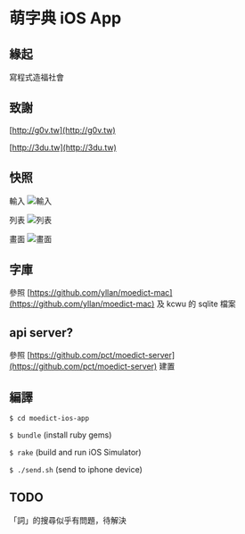 # 萌字典 iOS App

## 緣起
寫程式造福社會

## 致謝
[http://g0v.tw](http://g0v.tw)

[http://3du.tw](http://3du.tw)

## 快照
輸入
![輸入](https://raw.github.com/pct/moedict-server/master/screenshots/1.png)

列表
![列表](https://raw.github.com/pct/moedict-server/master/screenshots/2.png)

畫面
![畫面](https://raw.github.com/pct/moedict-server/master/screenshots/1.png)

## 字庫
參照 [https://github.com/yllan/moedict-mac](https://github.com/yllan/moedict-mac) 及 kcwu 的 sqlite 檔案

## api server?
參照 [https://github.com/pct/moedict-server](https://github.com/pct/moedict-server) 建置

## 編譯
`$ cd moedict-ios-app`

`$ bundle` (install ruby gems)

`$ rake` (build and run iOS Simulator)

`$ ./send.sh` (send to iphone device)

## TODO
「詞」的搜尋似乎有問題，待解決